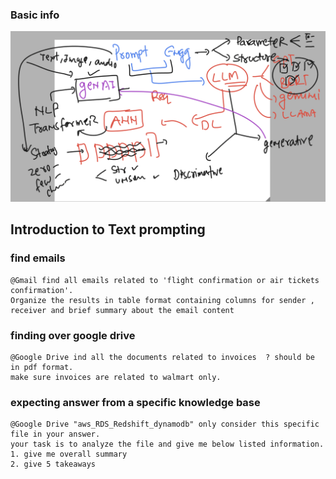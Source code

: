 ### Basic info 

<img src="rev1.png">

## Introduction to Text prompting 

### find emails 

```
@Gmail find all emails related to 'flight confirmation or air tickets confirmation'.
Organize the results in table format containing columns for sender , receiver and brief summary about the email content 
```

### finding over google drive 

```
@Google Drive ind all the documents related to invoices  ? should be in pdf format.
make sure invoices are related to walmart only. 
```

### expecting answer from a specific knowledge base

```
@Google Drive "aws_RDS_Redshift_dynamodb" only consider this specific file in your answer.
your task is to analyze the file and give me below listed information.
1. give me overall summary 
2. give 5 takeaways 
```

